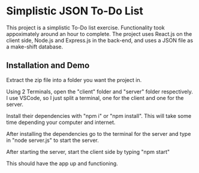 # Simplistic JSON To-Do List

This project is a simplistic To-Do list exercise. Functionality took appoximately around an 
hour to complete. The project uses React.js on the client side, Node.js and Express.js 
in the back-end, and uses a JSON file as a make-shift database.


## Installation and Demo

Extract the zip file into a folder you want the project in.

Using 2 Terminals, open the "client" folder and "server" folder respectively. I use VSCode, so 
I just split a terminal, one for the client and one for the server.

Install their dependencies with "npm i" or "npm install". This will take some time depending 
your computer and internet.

After installing the dependencies go to the terminal for the server and type in "node server.js"
to start the server.

After starting the server, start the client side by typing "npm start"

This should have the app up and functioning.

